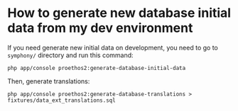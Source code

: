 How to generate new database initial data from my dev environment
=================================================================

If you need generate new initial data on development, you need to go to `symphony/` directory and run this command:
```
php app/console proethos2:generate-database-initial-data
```

Then, generate translations:
```
php app/console proethos2:generate-database-translations > fixtures/data_ext_translations.sql
```
